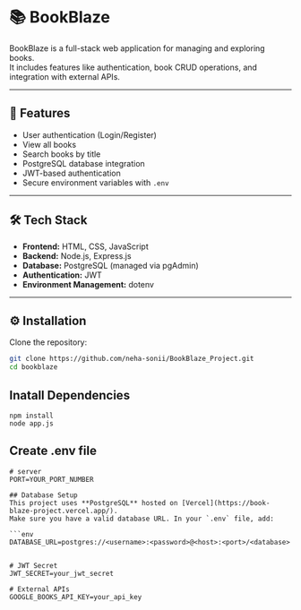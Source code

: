 # 📚 BookBlaze

BookBlaze is a full-stack web application for managing and exploring books.  
It includes features like authentication, book CRUD operations, and integration with external APIs.

---

## 🚀 Features
- User authentication (Login/Register)
- View all books
- Search books by title
- PostgreSQL database integration
- JWT-based authentication
- Secure environment variables with `.env`

---

## 🛠️ Tech Stack
- **Frontend:** HTML, CSS, JavaScript
- **Backend:** Node.js, Express.js
- **Database:** PostgreSQL (managed via pgAdmin)
- **Authentication:** JWT
- **Environment Management:** dotenv

---

## ⚙️ Installation

Clone the repository:
```bash
git clone https://github.com/neha-sonii/BookBlaze_Project.git
cd bookblaze
```
## Inatall Dependencies

```
npm install
node app.js
```

## Create .env file

```
# server
PORT=YOUR_PORT_NUMBER

## Database Setup
This project uses **PostgreSQL** hosted on [Vercel](https://book-blaze-project.vercel.app/).  
Make sure you have a valid database URL. In your `.env` file, add:

```env
DATABASE_URL=postgres://<username>:<password>@<host>:<port>/<database>


# JWT Secret
JWT_SECRET=your_jwt_secret

# External APIs
GOOGLE_BOOKS_API_KEY=your_api_key
```
